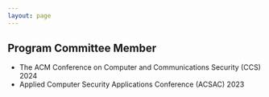 ```yaml
---
layout: page
---
```


## Program Committee Member

- The ACM Conference on Computer and Communications Security (CCS) 2024
- Applied Computer Security Applications Conference (ACSAC) 2023
